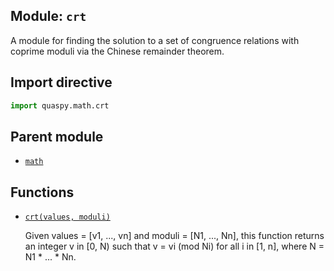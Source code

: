 ## Module: <code>crt</code>
A module for finding the solution to a set of congruence relations with coprime moduli via the Chinese remainder theorem.

## Import directive
```python
import quaspy.math.crt
```

## Parent module
- [<code>math</code>](../README.md)

## Functions
- [<code>crt(values, moduli)</code>](crt.md)

  Given values = [v1, ..., vn] and moduli = [N1, ..., Nn], this function returns an integer v in [0, N) such that v = vi (mod Ni) for all i in [1, n], where N = N1 * ... * Nn.

